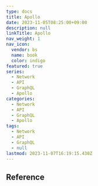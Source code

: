 ```yaml
---
type: docs
title: Apollo
date: 2023-11-05T08:25:00+09:00
description: null
linkTitle: Apollo
nav_weight: 1
nav_icon:
  vendor: bs
  name: book
  color: indigo
featured: true
series:
  - Network
  - API
  - GraphQL
  - Apollo
categories:
  - Network
  - API
  - GraphQL
  - Apollo
tags:
  - Network
  - API
  - GraphQL
  - null
lastmod: 2023-11-07T16:19:15.430Z
---
```


## Reference
